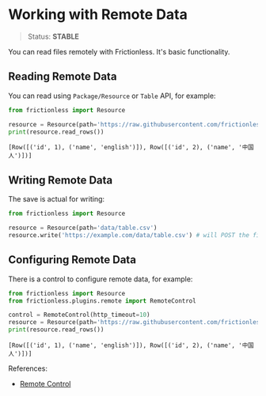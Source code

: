 # Working with Remote Data

> Status: **STABLE**

You can read files remotely with Frictionless. It's basic functionality.

## Reading Remote Data

You can read using `Package/Resource` or `Table` API, for example:


```python
from frictionless import Resource

resource = Resource(path='https://raw.githubusercontent.com/frictionlessdata/frictionless-py/master/data/table.csv')
print(resource.read_rows())
```

    [Row([('id', 1), ('name', 'english')]), Row([('id', 2), ('name', '中国人')])]


## Writing Remote Data

The save is actual for writing:

```py
from frictionless import Resource

resource = Resource(path='data/table.csv')
resource.write('https://example.com/data/table.csv') # will POST the file to the server
```


## Configuring Remote Data

There is a control to configure remote data, for example:


```python
from frictionless import Resource
from frictionless.plugins.remote import RemoteControl

control = RemoteControl(http_timeout=10)
resource = Resource(path='https://raw.githubusercontent.com/frictionlessdata/frictionless-py/master/data/table.csv', control=control)
print(resource.read_rows())
```

    [Row([('id', 1), ('name', 'english')]), Row([('id', 2), ('name', '中国人')])]


References:
- [Remote Control](https://frictionlessdata.io/tooling/python/schemes-reference/#remote)